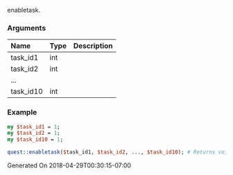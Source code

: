 enabletask.
### Arguments
**Name**|**Type**|**Description**
:---|:---|:---
task_id1|int|
task_id2|int|
...||
task_id10|int|

### Example

```perl
my $task_id1 = 1;
my $task_id2 = 1;
my $task_id10 = 1;

quest::enabletask($task_id1, $task_id2, ..., $task_id10); # Returns void
```


Generated On 2018-04-29T00:30:15-07:00
